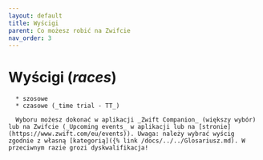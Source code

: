 ```yaml
---
layout: default
title: Wyścigi
parent: Co możesz robić na Zwifcie
nav_order: 3
---
```


# Wyścigi (_races_)
      * szosowe 
      * czasowe (_time trial - TT_)   

      Wyboru możesz dokonać w aplikacji _Zwift Companion_ (większy wybór) lub na Zwifcie (_Upcoming events_ w aplikacji lub na [stronie](https://www.zwift.com/eu/events)). Uwaga: należy wybrać wyścig zgodnie z własną [kategorią]({% link /docs/../../Glosariusz.md). W przeciwnym razie grozi dyskwalifikacja!